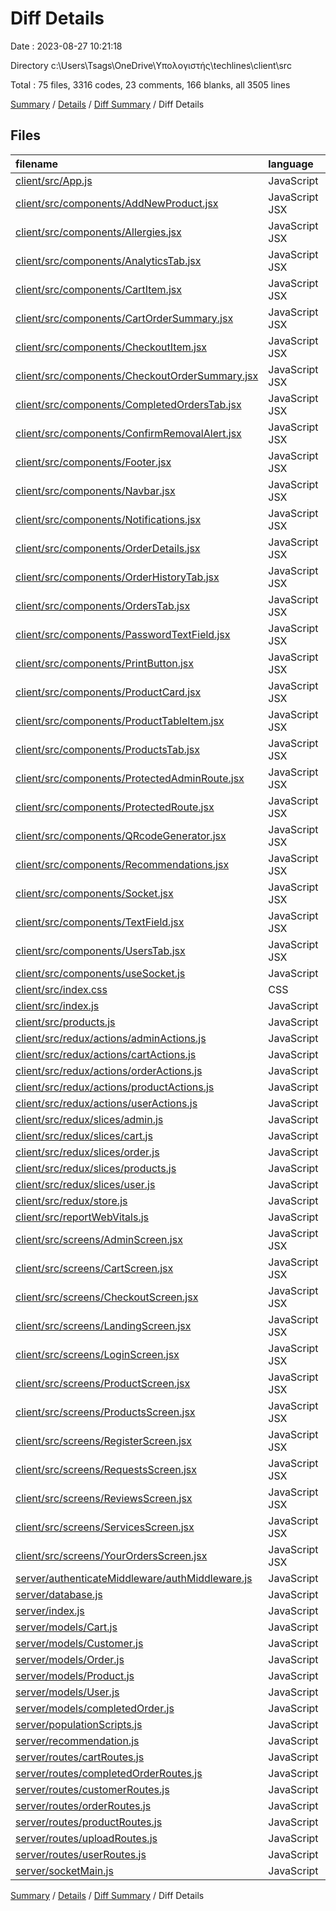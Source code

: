 # Diff Details

Date : 2023-08-27 10:21:18

Directory c:\\Users\\Tsags\\OneDrive\\Υπολογιστής\\techlines\\client\\src

Total : 75 files,  3316 codes, 23 comments, 166 blanks, all 3505 lines

[Summary](results.md) / [Details](details.md) / [Diff Summary](diff.md) / Diff Details

## Files
| filename | language | code | comment | blank | total |
| :--- | :--- | ---: | ---: | ---: | ---: |
| [client/src/App.js](/client/src/App.js) | JavaScript | 115 | 0 | 3 | 118 |
| [client/src/components/AddNewProduct.jsx](/client/src/components/AddNewProduct.jsx) | JavaScript JSX | 230 | 1 | 12 | 243 |
| [client/src/components/Allergies.jsx](/client/src/components/Allergies.jsx) | JavaScript JSX | 70 | 0 | 7 | 77 |
| [client/src/components/AnalyticsTab.jsx](/client/src/components/AnalyticsTab.jsx) | JavaScript JSX | 129 | 22 | 27 | 178 |
| [client/src/components/CartItem.jsx](/client/src/components/CartItem.jsx) | JavaScript JSX | 54 | 0 | 3 | 57 |
| [client/src/components/CartOrderSummary.jsx](/client/src/components/CartOrderSummary.jsx) | JavaScript JSX | 43 | 0 | 4 | 47 |
| [client/src/components/CheckoutItem.jsx](/client/src/components/CheckoutItem.jsx) | JavaScript JSX | 34 | 14 | 3 | 51 |
| [client/src/components/CheckoutOrderSummary.jsx](/client/src/components/CheckoutOrderSummary.jsx) | JavaScript JSX | 112 | 0 | 7 | 119 |
| [client/src/components/CompletedOrdersTab.jsx](/client/src/components/CompletedOrdersTab.jsx) | JavaScript JSX | 46 | 0 | 3 | 49 |
| [client/src/components/ConfirmRemovalAlert.jsx](/client/src/components/ConfirmRemovalAlert.jsx) | JavaScript JSX | 38 | 0 | 5 | 43 |
| [client/src/components/Footer.jsx](/client/src/components/Footer.jsx) | JavaScript JSX | 48 | 0 | 2 | 50 |
| [client/src/components/Navbar.jsx](/client/src/components/Navbar.jsx) | JavaScript JSX | 224 | 0 | 15 | 239 |
| [client/src/components/Notifications.jsx](/client/src/components/Notifications.jsx) | JavaScript JSX | 126 | 0 | 12 | 138 |
| [client/src/components/OrderDetails.jsx](/client/src/components/OrderDetails.jsx) | JavaScript JSX | 190 | 12 | 13 | 215 |
| [client/src/components/OrderHistoryTab.jsx](/client/src/components/OrderHistoryTab.jsx) | JavaScript JSX | 62 | 0 | 5 | 67 |
| [client/src/components/OrdersTab.jsx](/client/src/components/OrdersTab.jsx) | JavaScript JSX | 95 | 0 | 7 | 102 |
| [client/src/components/PasswordTextField.jsx](/client/src/components/PasswordTextField.jsx) | JavaScript JSX | 25 | 0 | 2 | 27 |
| [client/src/components/PrintButton.jsx](/client/src/components/PrintButton.jsx) | JavaScript JSX | 7 | 0 | 3 | 10 |
| [client/src/components/ProductCard.jsx](/client/src/components/ProductCard.jsx) | JavaScript JSX | 107 | 6 | 7 | 120 |
| [client/src/components/ProductTableItem.jsx](/client/src/components/ProductTableItem.jsx) | JavaScript JSX | 221 | 0 | 8 | 229 |
| [client/src/components/ProductsTab.jsx](/client/src/components/ProductsTab.jsx) | JavaScript JSX | 115 | 0 | 6 | 121 |
| [client/src/components/ProtectedAdminRoute.jsx](/client/src/components/ProtectedAdminRoute.jsx) | JavaScript JSX | 7 | 0 | 3 | 10 |
| [client/src/components/ProtectedRoute.jsx](/client/src/components/ProtectedRoute.jsx) | JavaScript JSX | 7 | 0 | 3 | 10 |
| [client/src/components/QRcodeGenerator.jsx](/client/src/components/QRcodeGenerator.jsx) | JavaScript JSX | 26 | 0 | 6 | 32 |
| [client/src/components/Recommendations.jsx](/client/src/components/Recommendations.jsx) | JavaScript JSX | 44 | 5 | 5 | 54 |
| [client/src/components/Socket.jsx](/client/src/components/Socket.jsx) | JavaScript JSX | 62 | 1 | 14 | 77 |
| [client/src/components/TextField.jsx](/client/src/components/TextField.jsx) | JavaScript JSX | 14 | 0 | 2 | 16 |
| [client/src/components/UsersTab.jsx](/client/src/components/UsersTab.jsx) | JavaScript JSX | 156 | 1 | 6 | 163 |
| [client/src/components/useSocket.js](/client/src/components/useSocket.js) | JavaScript | 17 | 1 | 5 | 23 |
| [client/src/index.css](/client/src/index.css) | CSS | 12 | 0 | 2 | 14 |
| [client/src/index.js](/client/src/index.js) | JavaScript | 14 | 0 | 3 | 17 |
| [client/src/products.js](/client/src/products.js) | JavaScript | 137 | 0 | 5 | 142 |
| [client/src/redux/actions/adminActions.js](/client/src/redux/actions/adminActions.js) | JavaScript | 296 | 1 | 36 | 333 |
| [client/src/redux/actions/cartActions.js](/client/src/redux/actions/cartActions.js) | JavaScript | 167 | 0 | 13 | 180 |
| [client/src/redux/actions/orderActions.js](/client/src/redux/actions/orderActions.js) | JavaScript | 41 | 0 | 7 | 48 |
| [client/src/redux/actions/productActions.js](/client/src/redux/actions/productActions.js) | JavaScript | 39 | 0 | 6 | 45 |
| [client/src/redux/actions/userActions.js](/client/src/redux/actions/userActions.js) | JavaScript | 100 | 0 | 15 | 115 |
| [client/src/redux/slices/admin.js](/client/src/redux/slices/admin.js) | JavaScript | 141 | 0 | 8 | 149 |
| [client/src/redux/slices/cart.js](/client/src/redux/slices/cart.js) | JavaScript | 82 | 14 | 12 | 108 |
| [client/src/redux/slices/order.js](/client/src/redux/slices/order.js) | JavaScript | 44 | 0 | 6 | 50 |
| [client/src/redux/slices/products.js](/client/src/redux/slices/products.js) | JavaScript | 43 | 0 | 4 | 47 |
| [client/src/redux/slices/user.js](/client/src/redux/slices/user.js) | JavaScript | 39 | 0 | 4 | 43 |
| [client/src/redux/store.js](/client/src/redux/store.js) | JavaScript | 16 | 0 | 3 | 19 |
| [client/src/reportWebVitals.js](/client/src/reportWebVitals.js) | JavaScript | 12 | 0 | 2 | 14 |
| [client/src/screens/AdminScreen.jsx](/client/src/screens/AdminScreen.jsx) | JavaScript JSX | 53 | 1 | 8 | 62 |
| [client/src/screens/CartScreen.jsx](/client/src/screens/CartScreen.jsx) | JavaScript JSX | 86 | 0 | 7 | 93 |
| [client/src/screens/CheckoutScreen.jsx](/client/src/screens/CheckoutScreen.jsx) | JavaScript JSX | 32 | 1 | 4 | 37 |
| [client/src/screens/LandingScreen.jsx](/client/src/screens/LandingScreen.jsx) | JavaScript JSX | 80 | 0 | 3 | 83 |
| [client/src/screens/LoginScreen.jsx](/client/src/screens/LoginScreen.jsx) | JavaScript JSX | 102 | 2 | 9 | 113 |
| [client/src/screens/ProductScreen.jsx](/client/src/screens/ProductScreen.jsx) | JavaScript JSX | 111 | 3 | 7 | 121 |
| [client/src/screens/ProductsScreen.jsx](/client/src/screens/ProductsScreen.jsx) | JavaScript JSX | 98 | 0 | 8 | 106 |
| [client/src/screens/RegisterScreen.jsx](/client/src/screens/RegisterScreen.jsx) | JavaScript JSX | 88 | 2 | 8 | 98 |
| [client/src/screens/RequestsScreen.jsx](/client/src/screens/RequestsScreen.jsx) | JavaScript JSX | 48 | 1 | 4 | 53 |
| [client/src/screens/ReviewsScreen.jsx](/client/src/screens/ReviewsScreen.jsx) | JavaScript JSX | 163 | 7 | 15 | 185 |
| [client/src/screens/ServicesScreen.jsx](/client/src/screens/ServicesScreen.jsx) | JavaScript JSX | 62 | 0 | 5 | 67 |
| [client/src/screens/YourOrdersScreen.jsx](/client/src/screens/YourOrdersScreen.jsx) | JavaScript JSX | 98 | 0 | 5 | 103 |
| [server/authenticateMiddleware/authMiddleware.js](/server/authenticateMiddleware/authMiddleware.js) | JavaScript | -31 | 0 | -8 | -39 |
| [server/database.js](/server/database.js) | JavaScript | -15 | -1 | -8 | -24 |
| [server/index.js](/server/index.js) | JavaScript | -112 | -5 | -14 | -131 |
| [server/models/Cart.js](/server/models/Cart.js) | JavaScript | -44 | -1 | -6 | -51 |
| [server/models/Customer.js](/server/models/Customer.js) | JavaScript | -60 | 0 | -4 | -64 |
| [server/models/Order.js](/server/models/Order.js) | JavaScript | -43 | 0 | -5 | -48 |
| [server/models/Product.js](/server/models/Product.js) | JavaScript | -57 | 0 | -4 | -61 |
| [server/models/User.js](/server/models/User.js) | JavaScript | -36 | 0 | -5 | -41 |
| [server/models/completedOrder.js](/server/models/completedOrder.js) | JavaScript | -43 | 0 | -3 | -46 |
| [server/populationScripts.js](/server/populationScripts.js) | JavaScript | -97 | -9 | -14 | -120 |
| [server/recommendation.js](/server/recommendation.js) | JavaScript | -239 | -34 | -50 | -323 |
| [server/routes/cartRoutes.js](/server/routes/cartRoutes.js) | JavaScript | -95 | -6 | -26 | -127 |
| [server/routes/completedOrderRoutes.js](/server/routes/completedOrderRoutes.js) | JavaScript | -60 | -3 | -15 | -78 |
| [server/routes/customerRoutes.js](/server/routes/customerRoutes.js) | JavaScript | -59 | -2 | -18 | -79 |
| [server/routes/orderRoutes.js](/server/routes/orderRoutes.js) | JavaScript | -56 | -2 | -11 | -69 |
| [server/routes/productRoutes.js](/server/routes/productRoutes.js) | JavaScript | -92 | -2 | -15 | -109 |
| [server/routes/uploadRoutes.js](/server/routes/uploadRoutes.js) | JavaScript | -25 | 0 | -9 | -34 |
| [server/routes/userRoutes.js](/server/routes/userRoutes.js) | JavaScript | -148 | -7 | -25 | -180 |
| [server/socketMain.js](/server/socketMain.js) | JavaScript | 0 | 0 | -1 | -1 |

[Summary](results.md) / [Details](details.md) / [Diff Summary](diff.md) / Diff Details